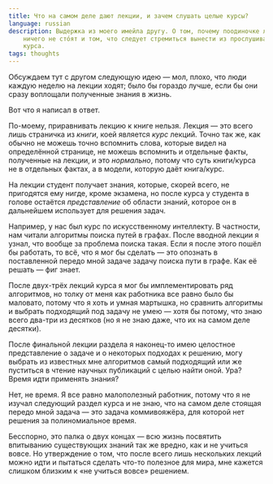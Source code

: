 ```yaml
---
title: Что на самом деле дают лекции, и зачем слушать целые курсы?
language: russian
description: Выдержка из моего имейла другу. О том, почему поодиночке лекции
    ничего не сто́ят и том, что следует стремиться вынести из прослушиваемого
    курса.
tags: thoughts
---
```


Обсуждаем тут с другом следующую идею — мол, плохо, что люди каждую неделю на
лекции ходят; было бы гораздо лучше, если бы они сразу воплощали полученные
знания в жизнь.

Вот что я написал в ответ.

По-моему, приравнивать лекцию к книге нельзя. Лекция — это всего лишь страничка
из *книги*, коей является *курс* лекций. Точно так же, как обычно не можешь точно
вспомнить слова, которые видел на определённой странице, не можешь вспомнить
и отдельные факты, полученные на лекции, и это *нормально*, потому что суть
книги/курса не в отдельных фактах, а в модели, которую даёт книга/курс.

На лекции студент получает знания, которые, скорей всего, не пригодятся ему
нигде, кроме экзамена, но после курса у студента в голове остаётся
*представление* об области знаний, которое он в дальнейшем использует для
решения задач.

Например, у нас был курс по искусственному интеллекту. В частности, нам читали
алгоритмы поиска путей в графах. После вводной лекции я узнал, что вообще за
проблема поиска такая. Если я после этого пошёл бы работать, то всё, что я мог
бы сделать — это опознать в поставленной передо мной задаче задачу поиска пути
в графе. Как её решать — фиг знает.

После двух-трёх лекций курса я мог бы имплементировать ряд алгоритмов, но толку
от меня как работника все равно было бы маловато, потому что я хоть и умная
мартышка, но сравнить алгоритмы и выбрать подходящий под задачу не умею — хотя
бы потому, что знаю всего два-три из десятков (но я не знаю даже, что их на
самом деле десятки).

После финальной лекции раздела я наконец-то имею целостное представление
о задаче и о некоторых подходах к решению, могу выбрать из известных мне
алгоритмов самый подходящий или же пуститься в чтение научных публикаций с целью
найти оной. Ура? Время идти применять знания?

Нет, не время. Я все равно малополезный работник, потому что я не изучал
следующий раздел курса и не знаю, что на самом деле стоящая передо мной задача —
это задача коммивояжёра, для которой нет решения за полиномиальное время.

Бесспорно, это палка о двух концах — всю жизнь посвятить впитыванию существующих
знаний так же вредно, как и не учиться вовсе. Но утверждение о том, что после
всего лишь нескольких лекций можно идти и пытаться сделать что-то полезное для
мира, мне кажется слишком близким к «не учиться вовсе» решением.
